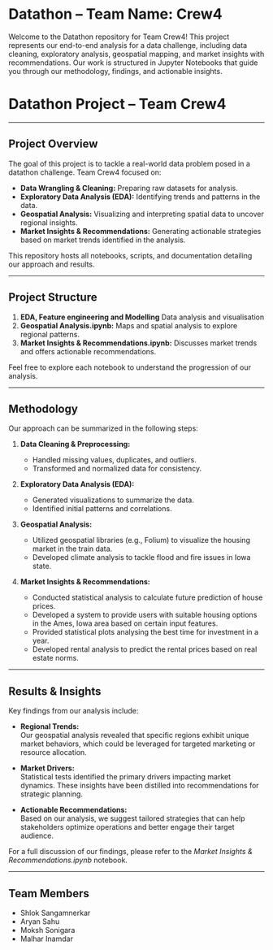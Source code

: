 # Datathon – Team Name: Crew4
Welcome to the Datathon repository for Team Crew4! This project represents our end-to-end analysis for a data challenge, including data cleaning, exploratory analysis, geospatial mapping, and market insights with recommendations. Our work is structured in Jupyter Notebooks that guide you through our methodology, findings, and actionable insights.


# Datathon Project – Team Crew4

---

## Project Overview
The goal of this project is to tackle a real-world data problem posed in a datathon challenge. Team Crew4 focused on:
- **Data Wrangling & Cleaning:** Preparing raw datasets for analysis.
- **Exploratory Data Analysis (EDA):** Identifying trends and patterns in the data.
- **Geospatial Analysis:** Visualizing and interpreting spatial data to uncover regional insights.
- **Market Insights & Recommendations:** Generating actionable strategies based on market trends identified in the analysis.

This repository hosts all notebooks, scripts, and documentation detailing our approach and results.

---

## Project Structure
1. **EDA, Feature engineering and Modelling** Data analysis and visualisation
4. **Geospatial Analysis.ipynb:** Maps and spatial analysis to explore regional patterns.
5. **Market Insights & Recommendations.ipynb:** Discusses market trends and offers actionable recommendations.

Feel free to explore each notebook to understand the progression of our analysis.

---


## Methodology
Our approach can be summarized in the following steps:

1. **Data Cleaning & Preprocessing:**
   - Handled missing values, duplicates, and outliers.
   - Transformed and normalized data for consistency.

2. **Exploratory Data Analysis (EDA):**
   - Generated visualizations to summarize the data.
   - Identified initial patterns and correlations.

3. **Geospatial Analysis:**
   - Utilized geospatial libraries (e.g., Folium) to visualize the housing market in the train data.
   - Developed climate analysis to tackle flood and fire issues in Iowa state.

4. **Market Insights & Recommendations:**
   - Conducted statistical analysis to calculate future prediction of house prices.
   - Developed a system to provide users with suitable housing options in the Ames, Iowa area based on certain input features.
   - Provided statistical plots analysing the best time for investment in a year.
   - Developed rental analysis to predict the rental prices based on real estate norms.

---

## Results & Insights
Key findings from our analysis include:

- **Regional Trends:**  
  Our geospatial analysis revealed that specific regions exhibit unique market behaviors, which could be leveraged for targeted marketing or resource allocation.

- **Market Drivers:**  
  Statistical tests identified the primary drivers impacting market dynamics. These insights have been distilled into recommendations for strategic planning.

- **Actionable Recommendations:**  
  Based on our analysis, we suggest tailored strategies that can help stakeholders optimize operations and better engage their target audience.

For a full discussion of our findings, please refer to the *Market Insights & Recommendations.ipynb* notebook.

--- 
## Team Members
- Shlok Sangamnerkar
- Aryan Sahu
- Moksh Sonigara
- Malhar Inamdar
